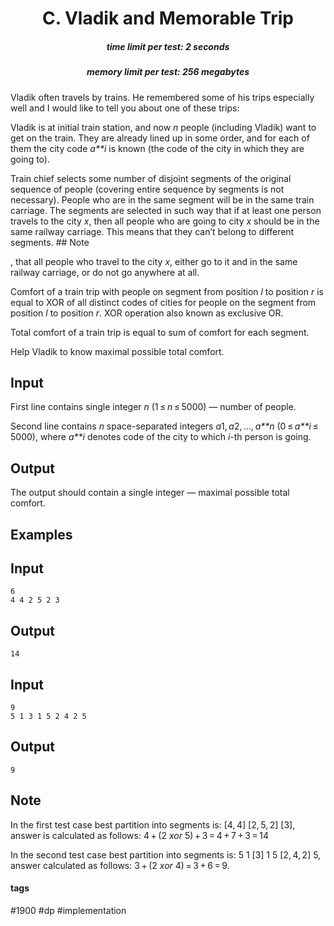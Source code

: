 <h1 style='text-align: center;'> C. Vladik and Memorable Trip</h1>

<h5 style='text-align: center;'>time limit per test: 2 seconds</h5>
<h5 style='text-align: center;'>memory limit per test: 256 megabytes</h5>

Vladik often travels by trains. He remembered some of his trips especially well and I would like to tell you about one of these trips:

Vladik is at initial train station, and now *n* people (including Vladik) want to get on the train. They are already lined up in some order, and for each of them the city code *a**i* is known (the code of the city in which they are going to).

Train chief selects some number of disjoint segments of the original sequence of people (covering entire sequence by segments is not necessary). People who are in the same segment will be in the same train carriage. The segments are selected in such way that if at least one person travels to the city *x*, then all people who are going to city *x* should be in the same railway carriage. This means that they can’t belong to different segments. ## Note

, that all people who travel to the city *x*, either go to it and in the same railway carriage, or do not go anywhere at all.

Comfort of a train trip with people on segment from position *l* to position *r* is equal to XOR of all distinct codes of cities for people on the segment from position *l* to position *r*. XOR operation also known as exclusive OR.

Total comfort of a train trip is equal to sum of comfort for each segment.

Help Vladik to know maximal possible total comfort.

## Input

First line contains single integer *n* (1 ≤ *n* ≤ 5000) — number of people.

Second line contains *n* space-separated integers *a*1, *a*2, ..., *a**n* (0 ≤ *a**i* ≤ 5000), where *a**i* denotes code of the city to which *i*-th person is going.

## Output

The output should contain a single integer — maximal possible total comfort.

## Examples

## Input


```
6  
4 4 2 5 2 3  

```
## Output


```
14  

```
## Input


```
9  
5 1 3 1 5 2 4 2 5  

```
## Output


```
9  

```
## Note

In the first test case best partition into segments is: [4, 4] [2, 5, 2] [3], answer is calculated as follows: 4 + (2 *xor* 5) + 3 = 4 + 7 + 3 = 14

In the second test case best partition into segments is: 5 1 [3] 1 5 [2, 4, 2] 5, answer calculated as follows: 3 + (2 *xor* 4) = 3 + 6 = 9.



#### tags 

#1900 #dp #implementation 